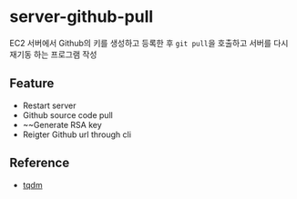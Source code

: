 # server-github-pull
EC2 서버에서 Github의 키를 생성하고 등록한 후 `git pull`을 호출하고 서버를 다시 재기동 하는 프로그램 작성

## Feature
- Restart server
- Github source code pull
- ~~Generate RSA key
- Reigter Github url through cli



## Reference
- [tqdm](https://github.com/tqdm/tqdm)
